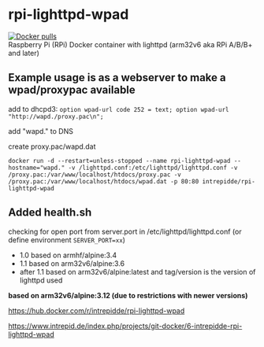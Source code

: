 # rpi-lighttpd-wpad
<a href="https://hub.docker.com/r/intrepidde/rpi-lighttpd-wpad"><img src="https://img.shields.io/docker/pulls/intrepidde/rpi-lighttpd-wpad.svg?style=plastic&logo=appveyor" alt="Docker pulls"/></a><br>
Raspberry Pi (RPi) Docker container with lighttpd
(arm32v6 aka RPi A/B/B+ and later)

## Example usage is as a webserver to make a wpad/proxypac available

add to dhcpd3: ```option wpad-url code 252 = text; option wpad-url "http://wapd./proxy.pac\n";```

add "wapd." to DNS

create proxy.pac/wapd.dat

```docker run -d --restart=unless-stopped --name rpi-lighttpd-wpad --hostname="wapd." -v /lighttpd.conf:/etc/lighttpd/lighttpd.conf -v /proxy.pac:/var/www/localhost/htdocs/proxy.pac -v /proxy.pac:/var/www/localhost/htdocs/wpad.dat -p 80:80 intrepidde/rpi-lighttpd-wpad```


## Added health.sh
checking for open port from server.port in /etc/lighttpd/lighttpd.conf (or define environment ```SERVER_PORT=xx```)


* 1.0 based on armhf/alpine:3.4
* 1.1 based on arm32v6/alpine:3.6
* after 1.1 based on arm32v6/alpine:latest and tag/version is the version of lighttpd used

__based on arm32v6/alpine:3.12 (due to restrictions with newer versions)__


https://hub.docker.com/r/intrepidde/rpi-lighttpd-wpad

https://www.intrepid.de/index.php/projects/git-docker/6-intrepidde-rpi-lighttpd-wpad

